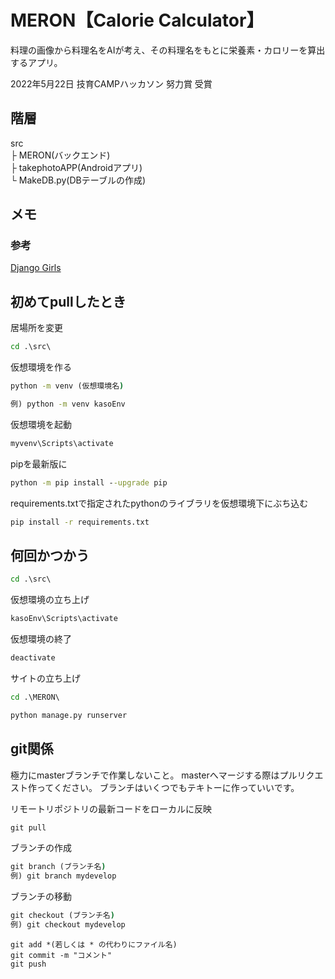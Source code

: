 # MERON【Calorie Calculator】

料理の画像から料理名をAIが考え、その料理名をもとに栄養素・カロリーを算出するアプリ。

2022年5月22日 技育CAMPハッカソン 努力賞 受賞

## 階層

src  
 ├ MERON(バックエンド)  
 ├ takephotoAPP(Androidアプリ)  
 └ MakeDB.py(DBテーブルの作成)  


## メモ
### 参考
[Django Girls](https://tutorial.djangogirls.org/ja/)

## 初めてpullしたとき
居場所を変更
```cmd
cd .\src\
```

仮想環境を作る

```cmd
python -m venv (仮想環境名)

例) python -m venv kasoEnv
```

仮想環境を起動

```cmd
myvenv\Scripts\activate
```

pipを最新版に
```cmd
python -m pip install --upgrade pip
```

requirements.txtで指定されたpythonのライブラリを仮想環境下にぶち込む
```cmd
pip install -r requirements.txt
```


## 何回かつかう
```cmd
cd .\src\
```

仮想環境の立ち上げ
```cmd
kasoEnv\Scripts\activate
```

仮想環境の終了
```cmd
deactivate
```

サイトの立ち上げ
```cmd
cd .\MERON\

python manage.py runserver
```

## git関係
極力にmasterブランチで作業しないこと。
masterへマージする際はプルリクエスト作ってください。
ブランチはいくつでもテキトーに作っていいです。

リモートリポジトリの最新コードをローカルに反映
```cmd
git pull
```

ブランチの作成
```cmd
git branch (ブランチ名)
例) git branch mydevelop
```

ブランチの移動
```cmd
git checkout (ブランチ名)
例) git checkout mydevelop
```

```
git add *(若しくは * の代わりにファイル名)
git commit -m "コメント"
git push
```

